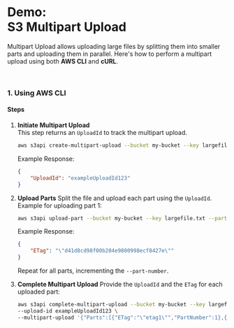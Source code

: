 # Demo:<br>S3 Multipart Upload

Multipart Upload allows uploading large files by splitting them into smaller parts and uploading them in parallel. Here's how to perform a multipart upload using both **AWS CLI** and **cURL**.

<br>

### **1. Using AWS CLI**

#### **Steps**
1. **Initiate Multipart Upload**  
   This step returns an `UploadId` to track the multipart upload.
   ```bash
   aws s3api create-multipart-upload --bucket my-bucket --key largefile.txt
   ```
   Example Response:
   ```json
   {
       "UploadId": "exampleUploadId123"
   }
   ```

2. **Upload Parts**
   Split the file and upload each part using the `UploadId`.  
   Example for uploading part 1:
   ```bash
   aws s3api upload-part --bucket my-bucket --key largefile.txt --part-number 1 --body part1.txt --upload-id exampleUploadId123
   ```
   Example Response:
   ```json
   {
       "ETag": "\"d41d8cd98f00b204e9800998ecf8427e\""
   }
   ```

   Repeat for all parts, incrementing the `--part-number`.

3. **Complete Multipart Upload**
   Provide the `UploadId` and the `ETag` for each uploaded part:
   ```bash
   aws s3api complete-multipart-upload --bucket my-bucket --key largefile.txt \
   --upload-id exampleUploadId123 \
   --multipart-upload '{"Parts":[{"ETag":"\"etag1\"","PartNumber":1},{"ETag":"\"etag2\"","PartNumber":2}]}'
   ```
